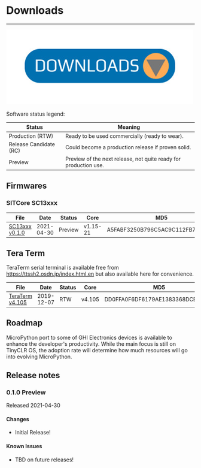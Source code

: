 # Downloads

---

![Downloads](images/downloads.png)

Software status legend:

Status | Meaning
--- | ---
Production (RTW) | Ready to be used commercially (ready to wear).
Release Candidate (RC) | Could become a production release if proven solid.
Preview | Preview of the next release, not quite ready for production use.

## Firmwares
### SITCore SC13xxx

File | Date | Status | Core | MD5
--- | --- | --- | --- | ---
[SC13xxx v0.1.0](http://files.ghielectronics.com/downloads/MicroPython/Firmwares/SITCore/SITCore-SC13-MP-Firmware-v0.1.0.glb) | 2021-04-30 | Preview | v1.15-21 | A5FABF3250B796C5AC9C112FB7F30AA0

## Tera Term
TeraTerm serial terminal is available free from https://ttssh2.osdn.jp/index.html.en but also available here for convenience.

File | Date | Status | Core | MD5
--- | --- | --- | --- | ---
[TeraTerm v4.105](http://files.ghielectronics.com/downloads/MicroPython/TeraTerm/teraterm-4.105.zip) | 2019-12-07 | RTW | v4.105 | DD0FFA0F6DF6179AE1383368DCB6C08E

## Roadmap

MicroPython port to some of GHI Electronics devices is available to enhance the developer's productivity. While the main focus is still on TinyCLR OS, the adoption rate will determine how much resources will go into evolving MicroPython.

## Release notes

### 0.1.0 Preview

Released 2021-04-30

#### Changes

- Initial Release!

#### Known Issues

- TBD on future releases!